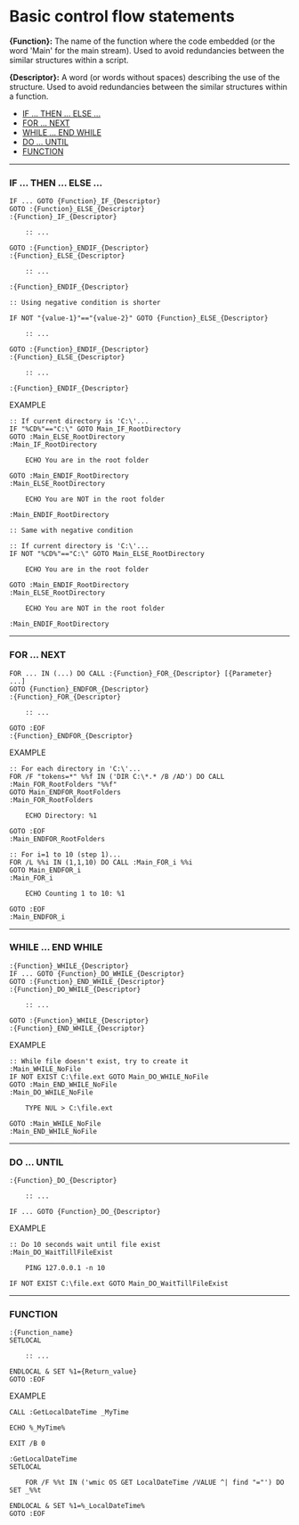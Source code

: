 # Basic control flow statements

__{Function}:__ The name of the function where the code embedded (or the word 'Main' for the main stream). Used to avoid redundancies between the similar structures within a script.

__{Descriptor}:__ A word (or words without spaces) describing the use of the structure. Used to avoid redundancies between the similar structures within a function.

- [IF ... THEN ... ELSE ...](#IF)
- [FOR ... NEXT](#FOR)
- [WHILE ... END WHILE](#WHILE)
- [DO ... UNTIL](#DO)
- [FUNCTION](#FUNCTION)
---
### <a name="IF"></a>IF ... THEN ... ELSE ...
```batch
IF ... GOTO {Function}_IF_{Descriptor}
GOTO :{Function}_ELSE_{Descriptor}
:{Function}_IF_{Descriptor}

    :: ...

GOTO :{Function}_ENDIF_{Descriptor}
:{Function}_ELSE_{Descriptor}

    :: ...

:{Function}_ENDIF_{Descriptor}

:: Using negative condition is shorter

IF NOT "{value-1}"=="{value-2}" GOTO {Function}_ELSE_{Descriptor}

    :: ...

GOTO :{Function}_ENDIF_{Descriptor}
:{Function}_ELSE_{Descriptor}

    :: ...

:{Function}_ENDIF_{Descriptor}
```
EXAMPLE
```batch
:: If current directory is 'C:\'...
IF "%CD%"=="C:\" GOTO Main_IF_RootDirectory
GOTO :Main_ELSE_RootDirectory
:Main_IF_RootDirectory

    ECHO You are in the root folder

GOTO :Main_ENDIF_RootDirectory
:Main_ELSE_RootDirectory

    ECHO You are NOT in the root folder

:Main_ENDIF_RootDirectory

:: Same with negative condition

:: If current directory is 'C:\'...
IF NOT "%CD%"=="C:\" GOTO Main_ELSE_RootDirectory

    ECHO You are in the root folder

GOTO :Main_ENDIF_RootDirectory
:Main_ELSE_RootDirectory

    ECHO You are NOT in the root folder

:Main_ENDIF_RootDirectory
```
---
### <a name="FOR"></a>FOR ... NEXT
```batch
FOR ... IN (...) DO CALL :{Function}_FOR_{Descriptor} [{Parameter} ...]
GOTO {Function}_ENDFOR_{Descriptor}
:{Function}_FOR_{Descriptor}

    :: ...

GOTO :EOF
:{Function}_ENDFOR_{Descriptor}
```
EXAMPLE
```batch
:: For each directory in 'C:\'...
FOR /F "tokens=*" %%f IN ('DIR C:\*.* /B /AD') DO CALL :Main_FOR_RootFolders "%%f"
GOTO Main_ENDFOR_RootFolders
:Main_FOR_RootFolders

    ECHO Directory: %1

GOTO :EOF
:Main_ENDFOR_RootFolders

:: For i=1 to 10 (step 1)...
FOR /L %%i IN (1,1,10) DO CALL :Main_FOR_i %%i
GOTO Main_ENDFOR_i
:Main_FOR_i

    ECHO Counting 1 to 10: %1

GOTO :EOF
:Main_ENDFOR_i
```
---
### <a name="WHILE"></a>WHILE ... END WHILE
```batch
:{Function}_WHILE_{Descriptor}
IF ... GOTO {Function}_DO_WHILE_{Descriptor}
GOTO :{Function}_END_WHILE_{Descriptor}
:{Function}_DO_WHILE_{Descriptor}

    :: ...

GOTO :{Function}_WHILE_{Descriptor}
:{Function}_END_WHILE_{Descriptor}
```
EXAMPLE
```batch
:: While file doesn't exist, try to create it
:Main_WHILE_NoFile
IF NOT EXIST C:\file.ext GOTO Main_DO_WHILE_NoFile
GOTO :Main_END_WHILE_NoFile
:Main_DO_WHILE_NoFile

    TYPE NUL > C:\file.ext

GOTO :Main_WHILE_NoFile
:Main_END_WHILE_NoFile
```
---
### <a name="DO"></a>DO ... UNTIL
```batch
:{Function}_DO_{Descriptor}

    :: ...

IF ... GOTO {Function}_DO_{Descriptor}
```
EXAMPLE
```batch
:: Do 10 seconds wait until file exist
:Main_DO_WaitTillFileExist

    PING 127.0.0.1 -n 10

IF NOT EXIST C:\file.ext GOTO Main_DO_WaitTillFileExist
```
---
### <a name="FUNCTION"></a>FUNCTION
```batch
:{Function_name}
SETLOCAL

	:: ...
	
ENDLOCAL & SET %1={Return_value}
GOTO :EOF
```
EXAMPLE
```batch
CALL :GetLocalDateTime _MyTime

ECHO %_MyTime%

EXIT /B 0

:GetLocalDateTime
SETLOCAL

	FOR /F %%t IN ('wmic OS GET LocalDateTime /VALUE ^| find "="') DO SET _%%t

ENDLOCAL & SET %1=%_LocalDateTime%
GOTO :EOF
```
